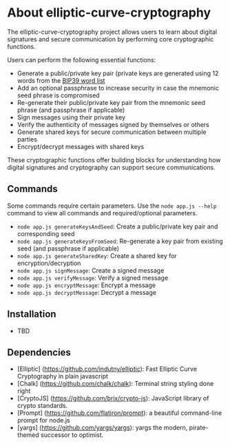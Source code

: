 # About elliptic-curve-cryptography

The elliptic-curve-cryptography project allows users to learn about digital signatures and secure communication by performing core cryptographic functions.

Users can perform the following essential functions:
- Generate a public/private key pair (private keys are generated using 12 words from the [BIP39 word list](https://github.com/bitcoin/bips/blob/master/bip-0039/english.txt)
- Add an optional passphrase to increase security in case the mnemonic seed phrase is compromised
- Re-generate their public/private key pair from the mnemonic seed phrase (and passphrase if applicable)
- Sign messages using their private key
- Verify the authenticity of messages signed by themselves or others
- Generate shared keys for secure communication between multiple parties
- Encrypt/decrypt messages with shared keys

These cryptographic functions offer building blocks for understanding how digital signatures and cryptography can support secure communications.

## Commands
Some commands require certain parameters. Use the `node app.js --help` command to view all commands and required/optional parameters.

- `node app.js generateKeysAndSeed`: Create a public/private key pair and corresponding seed
- `node app.js generateKeysFromSeed`: Re-generate a key pair from existing seed (and passphrase if applicable)
- `node app.js generateSharedKey`: Create a shared key for encryption/decryption
- `node app.js signMessage`: Create a signed message
- `node app.js verifyMessage`: Verify a signed message
- `node app.js encryptMessage`: Encrypt a message
- `node app.js decryptMessage`: Decrypt a message

## Installation

- TBD

## Dependencies

- [Elliptic] (https://github.com/indutny/elliptic): Fast Elliptic Curve Cryptography in plain javascript
- [Chalk] (https://github.com/chalk/chalk): Terminal string styling done right
- [CryptoJS] (https://github.com/brix/crypto-js): JavaScript library of crypto standards.
- [Prompt] (https://github.com/flatiron/prompt): a beautiful command-line prompt for node.js
- [yargs] (https://github.com/yargs/yargs): yargs the modern, pirate-themed successor to optimist.